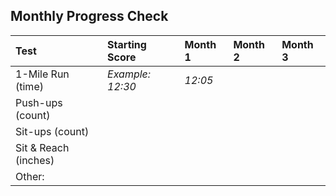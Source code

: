 ## Monthly Progress Check

| Test | Starting Score | Month 1 | Month 2 | Month 3 |
| :---- | :---- | :---- | :---- | :---- |
| 1-Mile Run (time) | *Example: 12:30* | *12:05* |  |  |
| Push-ups (count) |  |  |  |  |
| Sit-ups (count) |  |  |  |  |
| Sit & Reach (inches) |  |  |  |  |
| Other: |  |  |  |  |

